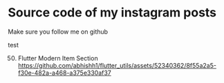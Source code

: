 # Source code of my instagram posts

Make sure you follow me on github

test

50. Flutter Modern Item Section 
https://github.com/abhishh1/flutter_utils/assets/52340362/8f55a2a5-f30e-482a-a468-a375e330af37

